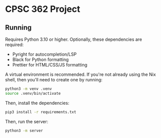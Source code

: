 # CPSC 362 Project

## Running

Requires Python 3.10 or higher. Optionally, these dependencies are required:

- Pyright for autocompletion/LSP
- Black for Python formatting
- Prettier for HTML/CSS/JS formatting

A virtual environment is recommended. If you're not already using the Nix
shell, then you'll need to create one by running:

```bash
python3 -m venv .venv
source .venv/bin/activate
```

Then, install the dependencies:

```bash
pip3 install -r requirements.txt
```

Then, run the server:

```bash
python3 -m server
```
